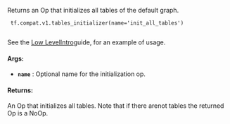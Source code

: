 Returns an Op that initializes all tables of the default graph.

```
 tf.compat.v1.tables_initializer(name='init_all_tables')
 
```

See the [Low LevelIntro](https://tensorflow.google.cn/guide/low_level_intro#feature_columns)guide, for an example of usage.

#### Args:
- **`name`** : Optional name for the initialization op.


#### Returns:
An Op that initializes all tables.  Note that if there arenot tables the returned Op is a NoOp.

